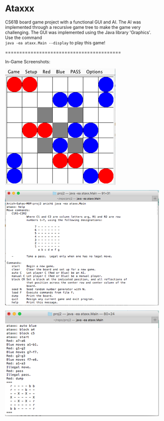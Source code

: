 # Ataxxx
CS61B board game project with a functional GUI and AI. 
The AI was implemented through a recursive game tree to make 
the game very challenging. The GUI was implemented using 
the Java library 'Graphics'. Use the command
<br> `java -ea ataxx.Main --display` to play this game! 

=========================================

In-Game Screenshots:

![Alt text](sampleAtaxxx.png)

![Alt text](sampleAtaxxxHelp.png)

![Alt text](sampleAtaxxxAI.png)

